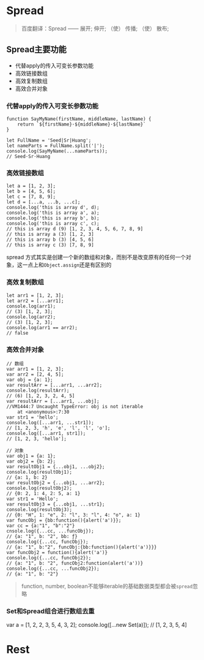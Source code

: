 # Spread

> 百度翻译：Spread —— 展开; 伸开; （使） 传播; （使） 散布;

## Spread主要功能
- 代替apply的传入可变长参数功能
- 高效链接数组
- 高效复制数组
- 高效合并对象

### 代替apply的传入可变长参数功能

```
function SayMyName(firstName, middleName, lastName) {
    return `${firstName}·${middleName}·${lastName}`
}

let FullName = 'Seed|Sr|Huang';
let nameParts = FullName.split('|');
console.log(SayMyName(...nameParts));
// Seed·Sr·Huang
```

### 高效链接数组

```
let a = [1, 2, 3];
let b = [4, 5, 6];
let c = [7, 8, 9];
let d = [...a, ...b, ...c];
console.log('this is array d', d);
console.log('this is array a', a);
console.log('this is array b', b);
console.log('this is array c', c);
// this is array d (9) [1, 2, 3, 4, 5, 6, 7, 8, 9]
// this is array a (3) [1, 2, 3]
// this is array b (3) [4, 5, 6]
// this is array c (3) [7, 8, 9]
```
spread 方式其实是创建一个新的数组和对象，而别不是改变原有的任何一个对象，这一点上和`Object.assign`还是有区别的

### 高效复制数组

```
let arr1 = [1, 2, 3];
let arr2 = [...arr1];
console.log(arr1);
// (3) [1, 2, 3];
console.log(arr2);
// (3) [1, 2, 3];
console.log(arr1 == arr2);
// false
```

### 高效合并对象

```
// 数组
var arr1 = [1, 2, 3];
var arr2 = [2, 4, 5];
var obj = {a: 1};
var resultArr = [...arr1, ...arr2];
console.log(resultArr);
// (6) [1, 2, 3, 2, 4, 5]
var resultArr = [...arr1, ...obj];
//VM1444:7 Uncaught TypeError: obj is not iterable
    at <anonymous>:7:30
var str1 = 'hello';
console.log([...arr1, ...str1]);
// [1, 2, 3, 'h', 'e', 'l', 'l', 'o'];
console.log([...arr1, str1]);
// [1, 2, 3, 'hello'];

// 对象
var obj1 = {a: 1};
var obj2 = {b: 2};
var resultObj1 = {...obj1, ...obj2};
console.log(resultObj1);
// {a: 1, b: 2}
var resultObj2 = {...obj1, ...arr2};
console.log(resultObj2);
// {0: 2, 1: 4, 2: 5, a: 1}
var str1 = 'Hello';
var resultObj3 = {...obj1, ...str1};
console.log(resultObj3);
// {0: "H", 1: "e", 2: "l", 3: "l", 4: "o", a: 1}
var funcObj = {bb:function(){alert('a')}};
var cc = {a:"1", "b":"2"}
cnsole.log({...cc, ...funcObj});
// {a: "1", b: "2", bb: ƒ}
console.log({...cc, funcObj});
// {a: "1", b:"2", funcObj:{bb:function(){alert('a')}}}
var funcObj2 = function(){alert('a')}
console.log({...cc, funcObj2});
// {a: "1", b: "2", funcObj2:function(alert('a'))}
console.log({...cc, ...funcObj2});
// {a: "1", b: "2"}
```
> function, number, boolean不能够iterable的基础数据类型都会被`spread`忽略

### Set和Spread组合进行数组去重
var a = [1, 2, 2, 3, 5, 4, 3, 2];
console.log([...new Set(a)]);
// [1, 2, 3, 5, 4]


# Rest
